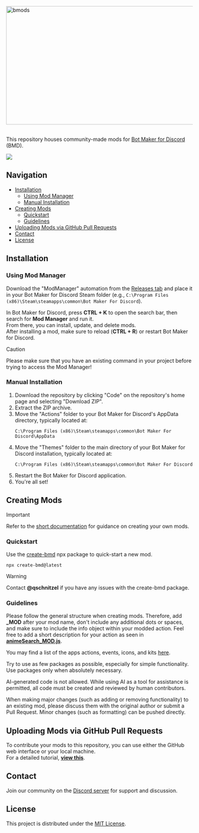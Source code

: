 <img width="1920" height="320" alt="bmods" src="https://github.com/user-attachments/assets/32b77c8d-5795-488e-91bc-751238afe617" />

\
This repository houses community-made mods for [Bot Maker for Discord](https://store.steampowered.com/app/2592170/Bot_Maker_For_Discord/) (BMD).

[![](https://dcbadge.limes.pink/api/server/https://discord.gg/n9PWrxFQFF)](https://discord.gg/n9PWrxFQFF)


## Navigation

- [Installation](#installation)
  - [Using Mod Manager](#using-mod-manager)
  - [Manual Installation](#manual-installation)
- [Creating Mods](#creating-mods)
  - [Quickstart](#quickstart)
  - [Guidelines](#guidelines)
- [Uploading Mods via GitHub Pull Requests](#uploading-mods-via-github-pull-requests)
- [Contact](#contact)
- [License](#license)

## Installation

### Using Mod Manager

Download the "ModManager" automation from the [Releases tab](https://github.com/RatWasHere/bmods/releases/tag/ModManager-V0.1.2) and place it in your Bot Maker for Discord Steam folder (e.g., `C:\Program Files (x86)\Steam\steamapps\common\Bot Maker For Discord`).

In Bot Maker for Discord, press **CTRL + K** to open the search bar, then search for **Mod Manager** and run it.  
From there, you can install, update, and delete mods.  
After installing a mod, make sure to reload (**CTRL + R**) or restart Bot Maker for Discord.

> [!CAUTION]  
> Please make sure that you have an existing command in your project before trying to access the Mod Manager!

### Manual Installation

1. Download the repository by clicking "Code" on the repository's home page and selecting "Download ZIP".
2. Extract the ZIP archive.
3. Move the "Actions" folder to your Bot Maker for Discord's AppData directory, typically located at:
   ```
   C:\Program Files (x86)\Steam\steamapps\common\Bot Maker For Discord\AppData
   ```
4. Move the "Themes" folder to the main directory of your Bot Maker for Discord installation, typically located at:
   ```
   C:\Program Files (x86)\Steam\steamapps\common\Bot Maker For Discord
   ```
5. Restart the Bot Maker for Discord application.
6. You're all set!

## Creating Mods

> [!IMPORTANT]
> Refer to the [short documentation](https://github.com/RatWasHere/bmods/blob/master/MODS.md) for guidance on creating your own mods.

### Quickstart

Use the [create-bmd](https://github.com/qizzle/create-bmd) npx package to quick-start a new mod.

```
npx create-bmd@latest
```

> [!WARNING]
> Contact **@qschnitzel** if you have any issues with the create-bmd package.

### Guidelines

Please follow the general structure when creating mods. Therefore, add **\_MOD** after your mod name, don't include any additional dots or spaces, and make sure to include the info object within your modded action.
Feel free to add a short description for your action as seen in [**animeSearch_MOD.js**](https://github.com/RatWasHere/bmods/blob/master/Actions/animeSearch_MOD.js).

You may find a list of the apps actions, events, icons, and kits [here](https://github.com/devvyyxyz/BMD-Actions).

Try to use as few packages as possible, especially for simple functionality. Use packages only when absolutely necessary.

AI-generated code is not allowed. While using AI as a tool for assistance is permitted, all code must be created and reviewed by human contributors.

When making major changes (such as adding or removing functionality) to an existing mod, please discuss them with the original author or submit a Pull Request. Minor changes (such as formatting) can be pushed directly.

## Uploading Mods via GitHub Pull Requests

To contribute your mods to this repository, you can use either the GitHub web interface or your local machine.\
For a detailed tutorial, [**view this**](https://github.com/RatWasHere/bmods/blob/master/UPLOAD.md).

## Contact

Join our community on the [Discord server](https://discord.gg/n9PWrxFQFF) for support and discussion.

## License

This project is distributed under the [MIT License](https://github.com/RatWasHere/bmods/blob/master/LICENSE).
